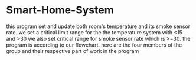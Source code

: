 # Smart-Home-System
this program set and update both room's temperature and its smoke sensor rate. we set a critical limit range for the the temperature system with &lt;15 and >30 we also set critical range for smoke sensor rate which is >=30. the program is according to our flowchart. here are the four members of the group and their respective part of work in the program
